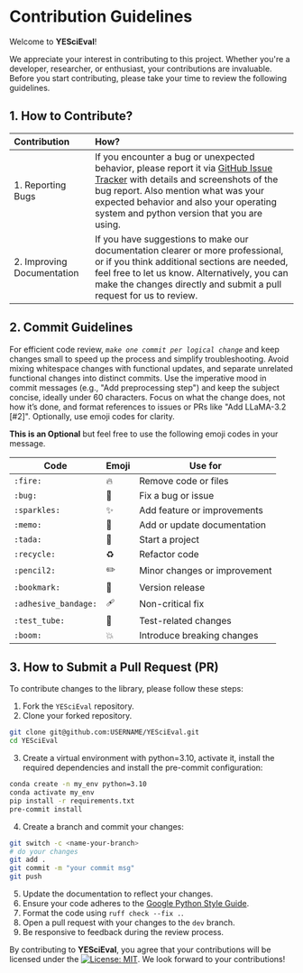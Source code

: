 # Contribution Guidelines
Welcome to **YESciEval**!

We appreciate your interest in contributing to this project. Whether you're a developer, researcher, or enthusiast, your contributions are invaluable. Before you start contributing, please take your time to review the following guidelines.

## 1. How to Contribute?


| Contribution               | How?                                                                                                                                                                                                                                                                                                                                          |
|:---------------------------|:----------------------------------------------------------------------------------------------------------------------------------------------------------------------------------------------------------------------------------------------------------------------------------------------------------------------------------------------|
| 1. Reporting Bugs          | If you encounter a bug or unexpected behavior, please report it via [GitHub Issue Tracker](https://github.com/sciknoworg/YESciEval/issues) with details and  screenshots of the bug report. Also mention what was your expected behavior and also your operating system and python version that you are using.                              |
| 2. Improving Documentation | If you have suggestions to make our documentation clearer or more professional, or if you think additional sections are needed, feel free to let us know. Alternatively, you can make the changes directly and submit a pull request for us to review.                                                                                        |


## 2. Commit Guidelines

For efficient code review, *`make one commit per logical change`* and keep changes small to speed up the process and simplify troubleshooting. Avoid mixing whitespace changes with functional updates, and separate unrelated functional changes into distinct commits. Use the imperative mood in commit messages (e.g., "Add preprocessing step") and keep the subject concise, ideally under 60 characters. Focus on what the change does, not how it’s done, and format references to issues or PRs like "Add LLaMA-3.2 [#2]". Optionally, use emoji codes for clarity.


**This is an Optional** but feel free to use the following emoji codes in your message.

| Code           | Emoji | Use for                        |
|----------------|-------|--------------------------------|
| `:fire:`       | 🔥    | Remove code or files           |
| `:bug:`        | 🐛    | Fix a bug or issue             |
| `:sparkles:`   | ✨    | Add feature or improvements    |
| `:memo:`       | 📝    | Add or update documentation    |
| `:tada:`       | 🎉    | Start a project                |
| `:recycle:`    | ♻️    | Refactor code                  |
| `:pencil2:`    | ✏️    | Minor changes   or improvement |
| `:bookmark:`   | 🔖    | Version release                |
| `:adhesive_bandage:` | 🩹 | Non-critical fix               |
| `:test_tube:`  | 🧪    | Test-related changes           |
| `:boom:`       | 💥    | Introduce breaking changes     |

## 3. How to Submit a Pull Request (PR)

To contribute changes to the library, please follow these steps:

1. Fork the `YESciEval` repository.
2. Clone your forked repository.
```bash
git clone git@github.com:USERNAME/YESciEval.git
cd YESciEval
```
3. Create a virtual environment with python=3.10, activate it, install the required dependencies and install the pre-commit configuration:
```bash
conda create -n my_env python=3.10
conda activate my_env
pip install -r requirements.txt
pre-commit install
```
4. Create a branch and commit your changes:
```bash
git switch -c <name-your-branch>
# do your changes
git add .
git commit -m "your commit msg"
git push
```
5. Update the documentation to reflect your changes.
6. Ensure your code adheres to the [Google Python Style Guide](https://google.github.io/styleguide/pyguide.html).
7. Format the code using `ruff check --fix .`.
8. Open a pull request with your changes to the `dev` branch.
9. Be responsive to feedback during the review process.


By contributing to **YESciEval**, you agree that your contributions will be licensed under the [![License: MIT](https://img.shields.io/badge/License-MIT-yellow.svg)](https://opensource.org/licenses/MIT).  We look forward to your contributions!
